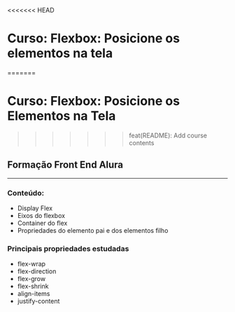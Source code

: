<<<<<<< HEAD
# Curso: Flexbox: Posicione os elementos na tela
=======
# Curso: Flexbox: Posicione os Elementos na Tela
>>>>>>> feat(README): Add course contents

## Formação Front End Alura
---

### Conteúdo:
- Display Flex
- Eixos do flexbox
- Container do flex
- Propriedades do elemento pai e dos elementos filho

### Principais propriedades estudadas
- flex-wrap
- flex-direction
- flex-grow
- flex-shrink
- align-items
- justify-content